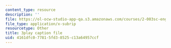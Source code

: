 ```yaml
---
content_type: resource
description: ''
file: https://ol-ocw-studio-app-qa.s3.amazonaws.com/courses/2-003sc-engineering-dynamics-fall-2011/4161dfc077815fd38525c13a64957ccf_QHTJK0v404U.vtt
file_type: application/x-subrip
resourcetype: Other
title: 3play caption file
uid: 4161dfc0-7781-5fd3-8525-c13a64957ccf
---
```

